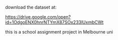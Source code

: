 download the dataset at:

https://drive.google.com/open?id=1OdgoENX0hnrNTYmX87SOx233lUxmbCWt

this is a school assignment project in Melbourne uni